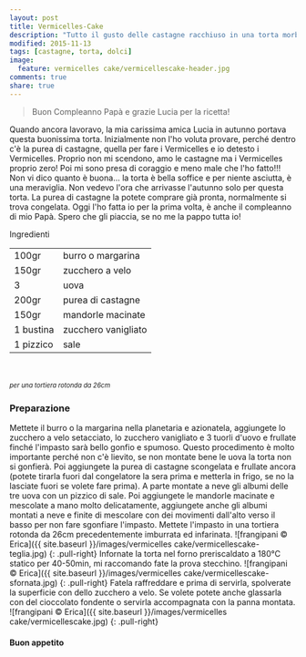 ```yaml
---
layout: post
title: Vermicelles-Cake
description: "Tutto il gusto delle castagne racchiuso in una torta morbidissima!"
modified: 2015-11-13
tags: [castagne, torta, dolci]
image:
  feature: vermicelles cake/vermicellescake-header.jpg
comments: true
share: true
---
```


> Buon Compleanno Papà e grazie Lucia per la ricetta!

Quando ancora lavoravo, la mia carissima amica Lucia in autunno portava questa buonissima torta. Inizialmente non l'ho voluta provare, perché dentro c'è la purea di castagne, quella per fare i Vermicelles e io detesto i Vermicelles. Proprio non mi scendono, amo le castagne ma i Vermicelles proprio zero! Poi mi sono presa di coraggio e meno male che l'ho fatto!!! Non vi dico quanto è buona... la torta è bella soffice e per niente asciutta, è una meraviglia. Non vedevo l'ora che arrivasse l'autunno solo per questa torta. La purea di castagne la potete comprare già pronta, normalmente si trova congelata. Oggi l'ho fatta io per la prima volta, è anche il compleanno di mio Papà. Spero che gli piaccia, se no me la pappo tutta io!


<div class="ingredients">
  <div class="ingredients-title">Ingredienti</div>
  <table>
    <tbody>
      </tr>
      <tr>
        <td>100gr</td>
        <td>burro o margarina</td>
      </tr>
      <tr>
        <td>150gr</td>
        <td>zucchero a velo</td>
      </tr>
      <tr>
        <td>3</td>
        <td>uova</td>
      </tr>
      <tr>
        <td>200gr</td>
        <td>purea di castagne</td>
      </tr>
      <tr>
        <td>150gr</td>
        <td>mandorle macinate</td>
      </tr>
      <tr>
        <td>1 bustina</td>
        <td>zucchero vanigliato</td>
      </tr>
      <tr>
        <td>1 pizzico</td>
        <td>sale</td>  
      </tr>
    </tbody>
  </table>
  <br></br>
  <i class="pull-right" style="font-size: 80%;">per una tortiera rotonda da 26cm</i>
</div>


<h3>
  <font color="grey">
    <i class="icon-cogs"></i>
  </font> Preparazione
</h3>

Mettete il burro o la margarina nella planetaria e azionatela, aggiungete lo zucchero a velo setacciato, lo zucchero vanigliato e 3 tuorli d'uovo e frullate finché l'impasto sarà bello gonfio e spumoso. Questo procedimento è molto importante perché non c'è lievito, se non montate bene le uova la torta non si gonfierà. Poi aggiungete la purea di castagne scongelata e frullate ancora (potete tirarla fuori dal congelatore la sera prima e metterla in frigo, se no la lasciate fuori se volete fare prima). A parte montate a neve gli albumi delle tre uova con un pizzico di sale. Poi aggiungete le mandorle macinate e mescolate a mano molto delicatamente, aggiungete anche gli albumi montati a neve e finite di mescolare con dei movimenti dall'alto verso il basso per non fare sgonfiare l'impasto. Mettete l'impasto in una tortiera rotonda da 26cm precedentemente imburrata ed infarinata.
![frangipani © Erica]({{ site.baseurl }}/images/vermicelles cake/vermicellescake-teglia.jpg)
{: .pull-right}
Infornate la torta nel forno preriscaldato a 180°C statico per 40-50min, mi raccomando fate la prova stecchino.
![frangipani © Erica]({{ site.baseurl }}/images/vermicelles cake/vermicellescake-sfornata.jpg)
{: .pull-right}
Fatela raffreddare e prima di servirla, spolverate la superficie con dello zucchero a velo. Se volete potete anche glassarla con del cioccolato fondente o servirla accompagnata con la panna montata.
![frangipani © Erica]({{ site.baseurl }}/images/vermicelles cake/vermicellescake.jpg)
{: .pull-right}


<h4>Buon appetito
  <font color="red">
    <i class="icon-smile"></i>
  </font>
</h4>
